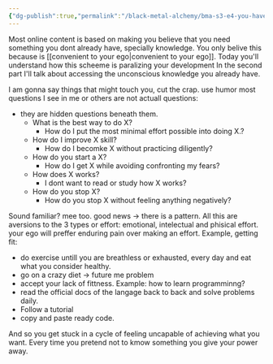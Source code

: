```yaml
---
{"dg-publish":true,"permalink":"/black-metal-alchemy/bma-s3-e4-you-have-all-the-knowldedge-you-need/","created":"","updated":""}
---
```



Most online content is based on making you believe that you need something you dont already have, specially knowledge.
You only belive this because is [[convenient to your ego\|convenient to your ego]].
Today you'll understand how this scheeme is paralizing your development
In the second part I'll talk about accessing the unconscious knowledge you already have.

I am gonna say things that might touch you, cut the crap. use humor
most questions  I see in me or others are not actuall questions:
- they are hidden questions beneath them.
	- What is the best way to do X?
		- How do I put the most minimal effort possible into doing X.?
	- How do I improve X skill?
		- How do I becomke X without practicing diligently?
	- How do you start a X?
		- How do I get X while avoiding confronting my fears?
	- How does X works?
		- I dont want to read or study how X works?
	- How do you stop X?
		- How do you stop X without feeling anything negatively?

Sound familiar? mee too.
good news -> there is a pattern.
All this are aversions to the 3 types or effort: emotional, intelectual and phisical effort.
your ego will preffer enduring pain over making an effort.
Example, getting fit:
- do exercise untill you are breathless or exhausted, every day and eat what you consider healthy.
- go on a crazy diet -> future me problem
- accept your lack of fittness. 
Example: how to learn programminng?
- read the official docs of the langage  back to back and solve problems daily.
- Follow a tutorial
- copy and paste ready code.

And so you get stuck in a cycle of feeling uncapable of achieving what you want.
Every time you pretend not to kmow something you give your power away.

